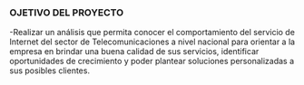 ### OJETIVO DEL PROYECTO

-Realizar un análisis que permita conocer el comportamiento del servicio de Internet del sector de Telecomunicaciones a nivel nacional para orientar a la empresa en brindar una buena calidad de sus servicios, identificar oportunidades de crecimiento y poder plantear soluciones personalizadas a sus posibles clientes.

